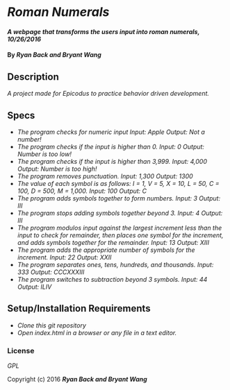 # _Roman Numerals_

#### _A webpage that transforms the users input into roman numerals, 10/26/2016_

#### By _**Ryan Back and Bryant Wang**_

## Description

_A project made for Epicodus to practice behavior driven development._

## Specs

* _The program checks for numeric input
Input: Apple
Output: Not a number!_
* _The program checks if the input is higher than 0.
Input: 0
Output: Number is too low!_
* _The program checks if the input is higher than 3,999.
Input: 4,000
Output: Number is too high!_
* _The program removes punctuation.
Input: 1,300
Output: 1300_
* _The value of each symbol is as follows: I = 1, V = 5, X = 10, L = 50, C = 100, D = 500, M = 1,000.
Input: 100
Output: C_
* _The program adds symbols together to form numbers.
Input: 3
Output: III_
* _The program stops adding symbols together beyond 3.
Input: 4
Output: III_
* _The program modulos input against the largest increment less than the input to check for remainder, then places one symbol for the increment, and adds symbols together for the remainder.
Input: 13
Output: XIII_
* _The program adds the appropriate number of symbols for the increment.
Input: 22
Output: XXII_
* _The program separates ones, tens, hundreds, and thousands.
Input: 333
Output: CCCXXXIII_
* _The program switches to subtraction beyond 3 symbols.
Input: 44
Output: ILIV_

## Setup/Installation Requirements

* _Clone this git repository_
* _Open index.html in a browser or any file in a text editor._

### License

*GPL*

Copyright (c) 2016 **_Ryan Back and Bryant Wang_**
